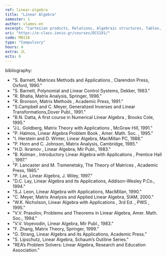 ```yaml
---
ref: linear-algebra
title: "Linear Algebra"
semester: 1
author: vlamos-en
excerpt: "Cartesian products, Relations, Algebraic structures, Tables, Matrix operations, Reverse Matrix, Inverse Matrix. Determinants and their properties, Linear systems, Gauss method, Gauss – Jordan method, Systems solved with the use of inverse matrix, Cramer method, Vector spaces, Kernel and Image of linear mappings, Eigenvalues and eigenvectors, Matrix diagonalization, Applications in Informatics."
uri: "https://e-class.ionio.gr/courses/DCS191/"
code: ΜΘ110
type: "Compulsory"
hours: 4
extra: 2L
ects: 6
---
```



bibliography: 
  - "S. Barnett,  Matrices Methods and Applications ,  Clarendon Press, Oxford,  1990."
  - "S. Barnett,  Polynomial and Linear Control Systems, Dekker, 1983."
  - "R. Bhatia, Matrix Analysis, Springer, 1996."
  - "R. Bronson,  Matrix Methods ,  Academic Press,  1991."
  - "S.Campbell and C. Meyer, Generalized Inverses and Linear Transformations,Dover Publ., 1991."
  - "B.N. Datta,  A first course in Numerical Linear Algebra ,  Brooks Cole,  1995."
  - "J.L. Goldberg,  Matrix Theory with Applications , McGraw Hill,  1991."
  - "P. Halmos,  Linear Algebra Problem Book , Amer. Math. Soc. ,  1995."
  - "I. Herstein and D. Winter, Linear Algebra, MacMillan PC, 1988."
  - "P. Horn  and  C. Johnson,  Matrix Analysis,  Cambridge,  1985."
  - "H.D. Ikramov ,  Linear Algebra,  Mir Publ.,  1983."
  - "B. Kolman ,  Introductory Linear Algebra with Applications ,  Prentice Hall ,  1997."
  - "P. Lancaster and M. Tismenetsky,  The Theory of Matrices ,  Academic Press,  1985."
  - "P. Lax, Linear Algebra, J. Wiley, 1997."
  - "D.C. Lay,  Linear Algebra and its Applications,  Addison-Wesley P.Co.,  1994."
  - "S.J. Leon, Linear Algebra with Applications,  MacMillan,  1990."
  - "C. Meyer, Matrix Analysis and Applied Linear Algebra, SIAM, 2000."
  - "W.K. Nicholson,  Linear Algebra with Applications ,  3rd Ed. ,  PWS ,  1995."
  - "V.V. Prasolov, Problems and Theorems in Linear Algebra, Amer. Math. Soc., 1994."
  - "V.V. Voyevodin,  Linear Algebra,  Mir Publ.,  1983."
  - "F. Zhang, Matrix Theory, Springer,  1999."
  - "G. Strang, Linear Algebra and its Applications, Academic Press."
  - "S. Lipschutz, Linear Algebra, Schaum’s Outiline Series."
  - "REA’s Problem Solvers: Linear Algebra, Research and Education Association."


